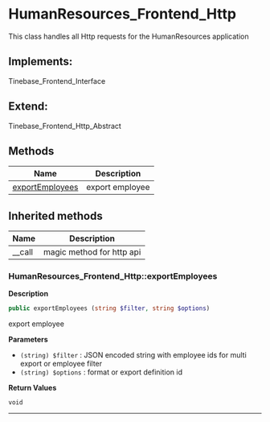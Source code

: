 # HumanResources_Frontend_Http  

This class handles all Http requests for the HumanResources application

## Implements:
Tinebase_Frontend_Interface

## Extend:

Tinebase_Frontend_Http_Abstract

## Methods

| Name | Description |
|------|-------------|
|[exportEmployees](#humanresources_frontend_httpexportemployees)|export employee|

## Inherited methods

| Name | Description |
|------|-------------|
|__call|magic method for http api|



### HumanResources_Frontend_Http::exportEmployees  

**Description**

```php
public exportEmployees (string $filter, string $options)
```

export employee 

 

**Parameters**

* `(string) $filter`
: JSON encoded string with employee ids for multi export or employee filter  
* `(string) $options`
: format or export definition id  

**Return Values**

`void`


<hr />

